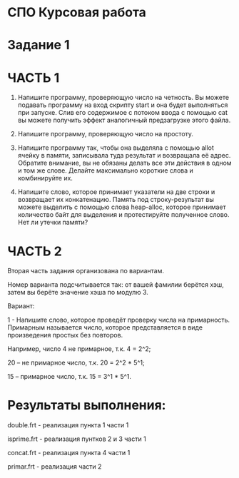 # СПО Курсовая работа
# Задание 1

# ЧАСТЬ 1

1. Напишите программу, проверяющую число на четность. Вы можете подавать программу на вход скрипту start и она будет выполняться при запуске. Слив его содержимое с потоком ввода с помощью cat вы можете получить эффект аналогичный предзагрузке этого файла.

2. Напишите программу, проверяющую число на простоту.

3. Напишите программу так, чтобы она выделяла с помощью allot ячейку в памяти, записывала туда результат и возвращала её адрес. Обратите внимание, вы не обязаны делать все эти действия в одном и том же слове. Делайте максимально короткие слова и комбинируйте их.

4. Напишите слово, которое принимает указатели на две строки и возвращает их конкатенацию. Память под строку-результат вы можете выделить с помощью слова heap-alloc, которое принимает количество байт для выделения и протестируйте полученное слово. Нет ли утечки памяти?

# ЧАСТЬ 2

Вторая часть задания организована по вариантам. 

Номер варианта подсчитывается так: от вашей фамилии берётся хэш, затем вы берёте значение хэша по модулю 3.

Вариант:

1 - Напишите слово, которое проведёт проверку числа на примарность.
Примарным называется число, которое представляется в виде произведения простых без повторов. 

Например, число 4 не примарное, т.к. 4 = 2^2; 

20 – не примарное число, т.к. 20 = 2^2 * 5^1;

15 – примарное число, т.к. 15 = 3^1 * 5^1.

# Результаты выполнения:
double.frt - реализация пункта 1 части 1

isprime.frt - реализация пунтков 2 и 3 части 1

concat.frt - реализация пункта 4 части 1

primar.frt - реализация части 2
